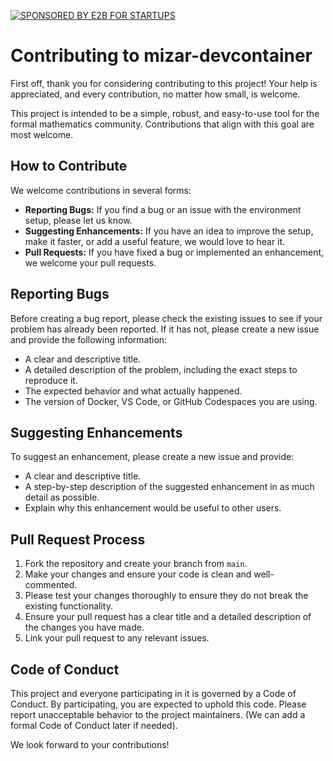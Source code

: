 [![SPONSORED BY E2B FOR STARTUPS](https://img.shields.io/badge/SPONSORED%20BY-E2B%20FOR%20STARTUPS-ff8800?style=for-the-badge)](https://e2b.dev/startups)



# Contributing to mizar-devcontainer

First off, thank you for considering contributing to this project! Your help is appreciated, and every contribution, no matter how small, is welcome.

This project is intended to be a simple, robust, and easy-to-use tool for the formal mathematics community. Contributions that align with this goal are most welcome.

## How to Contribute

We welcome contributions in several forms:

* **Reporting Bugs:** If you find a bug or an issue with the environment setup, please let us know.
* **Suggesting Enhancements:** If you have an idea to improve the setup, make it faster, or add a useful feature, we would love to hear it.
* **Pull Requests:** If you have fixed a bug or implemented an enhancement, we welcome your pull requests.

## Reporting Bugs

Before creating a bug report, please check the existing issues to see if your problem has already been reported. If it has not, please create a new issue and provide the following information:

* A clear and descriptive title.
* A detailed description of the problem, including the exact steps to reproduce it.
* The expected behavior and what actually happened.
* The version of Docker, VS Code, or GitHub Codespaces you are using.

## Suggesting Enhancements

To suggest an enhancement, please create a new issue and provide:

* A clear and descriptive title.
* A step-by-step description of the suggested enhancement in as much detail as possible.
* Explain why this enhancement would be useful to other users.

## Pull Request Process

1.  Fork the repository and create your branch from `main`.
2.  Make your changes and ensure your code is clean and well-commented.
3.  Please test your changes thoroughly to ensure they do not break the existing functionality.
4.  Ensure your pull request has a clear title and a detailed description of the changes you have made.
5.  Link your pull request to any relevant issues.

## Code of Conduct

This project and everyone participating in it is governed by a Code of Conduct. By participating, you are expected to uphold this code. Please report unacceptable behavior to the project maintainers. (We can add a formal Code of Conduct later if needed).

We look forward to your contributions!
